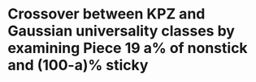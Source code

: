 # Crossover between KPZ and Gaussian universality classes by examining Piece 19 a% of nonstick and (100-a)% sticky
